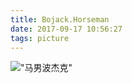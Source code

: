 ```yaml
---
title: Bojack.Horseman
date: 2017-09-17 10:56:27
tags: picture
---
```

<!-- more -->

!["马男波杰克"](http://ovokw4elv.bkt.clouddn.com/bh1.png)
